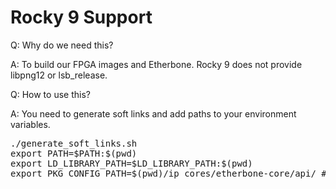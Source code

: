 # Rocky 9 Support

Q: Why do we need this?

A: To build our FPGA images and Etherbone. Rocky 9 does not provide libpng12 or lsb_release.

Q: How to use this?

A: You need to generate soft links and add paths to your environment variables.

<pre>
./generate_soft_links.sh
export PATH=$PATH:$(pwd)
export LD_LIBRARY_PATH=$LD_LIBRARY_PATH:$(pwd)
export PKG_CONFIG_PATH=$(pwd)/ip_cores/etherbone-core/api/ # make saftlib
</pre>

